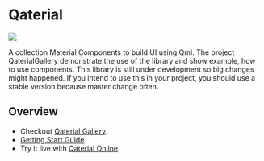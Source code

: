 # Qaterial

[![](https://github.com/OlivierLDff/Qaterial/workflows/CI/badge.svg)](https://github.com/OlivierLDff/Qaterial/actions?query=workflow%3ACI)

A collection Material Components to build UI using Qml. The project QaterialGallery demonstrate the use of the library and show example, how to use components. This library is still under development so big changes might happened. If you intend to use this in your project, you should use a stable version because master change often.

## Overview

- Checkout [Qaterial Gallery](https://olivierldff.github.io/QaterialGallery/).
- [Getting Start Guide](https://olivierldff.github.io/Qaterial/Quickstart.html).
- Try it live with [Qaterial Online](https://olivierldff.github.io/QaterialOnline/).